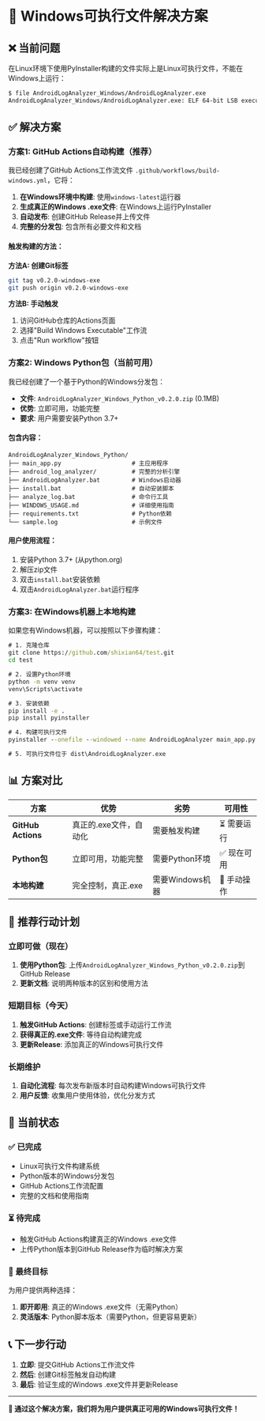 # 🎯 Windows可执行文件解决方案

## ❌ 当前问题

在Linux环境下使用PyInstaller构建的文件实际上是Linux可执行文件，不能在Windows上运行：

```bash
$ file AndroidLogAnalyzer_Windows/AndroidLogAnalyzer.exe
AndroidLogAnalyzer_Windows/AndroidLogAnalyzer.exe: ELF 64-bit LSB executable, x86-64, version 1 (SYSV)
```

## ✅ 解决方案

### 方案1: GitHub Actions自动构建（推荐）

我已经创建了GitHub Actions工作流文件 `.github/workflows/build-windows.yml`，它将：

1. **在Windows环境中构建**: 使用`windows-latest`运行器
2. **生成真正的Windows .exe文件**: 在Windows上运行PyInstaller
3. **自动发布**: 创建GitHub Release并上传文件
4. **完整的分发包**: 包含所有必要文件和文档

#### 触发构建的方法：

**方法A: 创建Git标签**
```bash
git tag v0.2.0-windows-exe
git push origin v0.2.0-windows-exe
```

**方法B: 手动触发**
1. 访问GitHub仓库的Actions页面
2. 选择"Build Windows Executable"工作流
3. 点击"Run workflow"按钮

### 方案2: Windows Python包（当前可用）

我已经创建了一个基于Python的Windows分发包：

- **文件**: `AndroidLogAnalyzer_Windows_Python_v0.2.0.zip` (0.1MB)
- **优势**: 立即可用，功能完整
- **要求**: 用户需要安装Python 3.7+

#### 包含内容：
```
AndroidLogAnalyzer_Windows_Python/
├── main_app.py                    # 主应用程序
├── android_log_analyzer/          # 完整的分析引擎
├── AndroidLogAnalyzer.bat         # Windows启动器
├── install.bat                    # 自动安装脚本
├── analyze_log.bat                # 命令行工具
├── WINDOWS_USAGE.md               # 详细使用指南
├── requirements.txt               # Python依赖
└── sample.log                     # 示例文件
```

#### 用户使用流程：
1. 安装Python 3.7+ (从python.org)
2. 解压zip文件
3. 双击`install.bat`安装依赖
4. 双击`AndroidLogAnalyzer.bat`运行程序

### 方案3: 在Windows机器上本地构建

如果您有Windows机器，可以按照以下步骤构建：

```cmd
# 1. 克隆仓库
git clone https://github.com/shixian64/test.git
cd test

# 2. 设置Python环境
python -m venv venv
venv\Scripts\activate

# 3. 安装依赖
pip install -e .
pip install pyinstaller

# 4. 构建可执行文件
pyinstaller --onefile --windowed --name AndroidLogAnalyzer main_app.py

# 5. 可执行文件位于 dist\AndroidLogAnalyzer.exe
```

## 📊 方案对比

| 方案 | 优势 | 劣势 | 可用性 |
|------|------|------|--------|
| **GitHub Actions** | 真正的.exe文件，自动化 | 需要触发构建 | ⏳ 需要运行 |
| **Python包** | 立即可用，功能完整 | 需要Python环境 | ✅ 现在可用 |
| **本地构建** | 完全控制，真正.exe | 需要Windows机器 | 🔧 手动操作 |

## 🚀 推荐行动计划

### 立即可做（现在）
1. **使用Python包**: 上传`AndroidLogAnalyzer_Windows_Python_v0.2.0.zip`到GitHub Release
2. **更新文档**: 说明两种版本的区别和使用方法

### 短期目标（今天）
1. **触发GitHub Actions**: 创建标签或手动运行工作流
2. **获得真正的.exe文件**: 等待自动构建完成
3. **更新Release**: 添加真正的Windows可执行文件

### 长期维护
1. **自动化流程**: 每次发布新版本时自动构建Windows可执行文件
2. **用户反馈**: 收集用户使用体验，优化分发方式

## 📝 当前状态

### ✅ 已完成
- Linux可执行文件构建系统
- Python版本的Windows分发包
- GitHub Actions工作流配置
- 完整的文档和使用指南

### ⏳ 待完成
- 触发GitHub Actions构建真正的Windows .exe文件
- 上传Python版本到GitHub Release作为临时解决方案

### 🎯 最终目标
为用户提供两种选择：
1. **即开即用**: 真正的Windows .exe文件（无需Python）
2. **灵活版本**: Python脚本版本（需要Python，但更容易更新）

## 📞 下一步行动

1. **立即**: 提交GitHub Actions工作流文件
2. **然后**: 创建Git标签触发自动构建
3. **最后**: 验证生成的Windows .exe文件并更新Release

---

**🎉 通过这个解决方案，我们将为用户提供真正可用的Windows可执行文件！**
